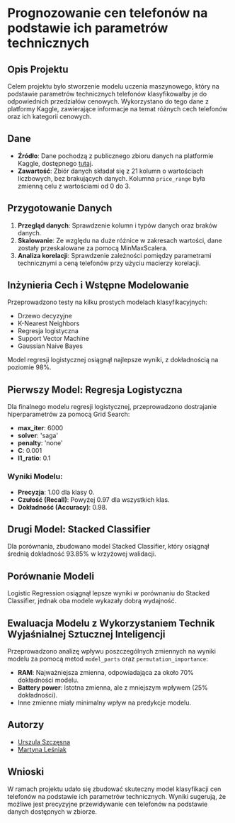 # Prognozowanie cen telefonów na podstawie ich parametrów technicznych

## Opis Projektu
Celem projektu było stworzenie modelu uczenia maszynowego, który na podstawie parametrów technicznych telefonów klasyfikowałby je do odpowiednich przedziałów cenowych. Wykorzystano do tego dane z platformy Kaggle, zawierające informacje na temat różnych cech telefonów oraz ich kategorii cenowych.

## Dane
- **Źródło**: Dane pochodzą z publicznego zbioru danych na platformie Kaggle, dostępnego [tutaj](https://www.kaggle.com/datasets/ahmedghonem01/phones-price-classification).
- **Zawartość**: Zbiór danych składał się z 21 kolumn o wartościach liczbowych, bez brakujących danych. Kolumna `price_range` była zmienną celu z wartościami od 0 do 3.

## Przygotowanie Danych
1. **Przegląd danych**: Sprawdzenie kolumn i typów danych oraz braków danych.
2. **Skalowanie**: Ze względu na duże różnice w zakresach wartości, dane zostały przeskalowane za pomocą MinMaxScalera.
3. **Analiza korelacji**: Sprawdzenie zależności pomiędzy parametrami technicznymi a ceną telefonów przy użyciu macierzy korelacji.

## Inżynieria Cech i Wstępne Modelowanie
Przeprowadzono testy na kilku prostych modelach klasyfikacyjnych:
- Drzewo decyzyjne
- K-Nearest Neighbors
- Regresja logistyczna
- Support Vector Machine
- Gaussian Naive Bayes

Model regresji logistycznej osiągnął najlepsze wyniki, z dokładnością na poziomie 98%.

## Pierwszy Model: Regresja Logistyczna
Dla finalnego modelu regresji logistycznej, przeprowadzono dostrajanie hiperparametrów za pomocą Grid Search:
- **max_iter**: 6000
- **solver**: 'saga'
- **penalty**: 'none'
- **C**: 0.001
- **l1_ratio**: 0.1

### Wyniki Modelu:
- **Precyzja**: 1.00 dla klasy 0.
- **Czułość (Recall)**: Powyżej 0.97 dla wszystkich klas.
- **Dokładność (Accuracy)**: 0.98.

## Drugi Model: Stacked Classifier
Dla porównania, zbudowano model Stacked Classifier, który osiągnął średnią dokładność 93.85% w krzyżowej walidacji.

## Porównanie Modeli
Logistic Regression osiągnął lepsze wyniki w porównaniu do Stacked Classifier, jednak oba modele wykazały dobrą wydajność.

## Ewaluacja Modelu z Wykorzystaniem Technik Wyjaśnialnej Sztucznej Inteligencji
Przeprowadzono analizę wpływu poszczególnych zmiennych na wyniki modelu za pomocą metod `model_parts` oraz `permutation_importance`:
- **RAM**: Najważniejsza zmienna, odpowiadająca za około 70% dokładności modelu.
- **Battery power**: Istotna zmienna, ale z mniejszym wpływem (25% dokładności).
- Inne zmienne miały minimalny wpływ na predykcje modelu.


## Autorzy
- [Urszula Szczęsna](https://github.com/ulaszczesna)
- [Martyna Leśniak](https://github.com/martynalesniak)
## Wnioski
W ramach projektu udało się zbudować skuteczny model klasyfikacji cen telefonów na podstawie ich parametrów technicznych. Wyniki sugerują, że możliwe jest precyzyjne przewidywanie cen telefonów na podstawie danych dostępnych w zbiorze.
